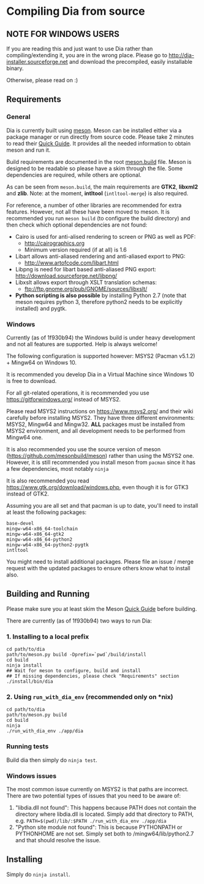 # Compiling Dia from source

## NOTE FOR WINDOWS USERS

If you are reading this and just want to use Dia rather than
compiling/extending it, you are in the wrong place.  Please go to
http://dia-installer.sourceforge.net and download the precompiled, easily
installable binary.

Otherwise, please read on :)

## Requirements

### General

Dia is currently built using [meson](https://github.com/mesonbuild/meson).  Meson can be installed either via a package manager or run directly from source code.  Please take 2 minutes to read their [Quick Guide](https://mesonbuild.com/Quick-guide.html).  It provides all the needed information to obtain meson and run it.

Build requirements are documented in the root [meson.build](/meson.build) file.  Meson is designed to be readable so please have a skim through the file.  Some dependencies are required, while others are optional.

As can be seen from `meson.build`, the main requirements are **GTK2**, **libxml2** and **zlib**.  Note: at the moment, **intltool** (`intltool-merge`) is also required.

For reference, a number of other libraries are recommended for extra features.  However, not all these have been moved to meson.  It is recommended you run `meson build` (to configure the build directory) and then check which optional dependencies are not found:

- Cairo is used for anti-alised rendering to screen or PNG as well as PDF:
  - http://cairographics.org
  - Minimum version required (if at all) is 1.6
- Libart allows anti-aliased rendering and anti-aliased export to PNG:
  - http://www.artofcode.com/libart.html
- Libpng is need for libart based anti-aliased PNG export:
  http://download.sourceforge.net/libpng/
- Libxslt allows export through XSLT translation schemas:
  - ftp://ftp.gnome.org/pub/GNOME/sources/libxslt/
- **Python scripting is also possible** by installing Python 2.7 (note that meson requires python 3, therefore python2 needs to be explicitly installed) and pygtk.

### Windows

Currently (as of 1f930b94) the Windows build is under heavy development and not all features are supported.  Help is always welcome!

The following configuration is supported however: MSYS2 (Pacman v5.1.2) + Mingw64 on Windows 10.

It is recommended you develop Dia in a Virtual Machine since Windows 10 is free to download.

For all git-related operations, it is recommended you use https://gitforwindows.org/ instead of MSYS2.

Please read MSYS2 instructions on https://www.msys2.org/ and their wiki carefully before installing MSYS2.  They have three different environments: MSYS2, Mingw64 and Mingw32.  **ALL** packages must be installed from MSYS2 environment, and all development needs to be performed from Mingw64 one.

It is also recommended you use the source version of meson (https://github.com/mesonbuild/meson) rather than using the MSYS2 one.  However, it is still recommended you install meson from `pacman` since it has a few dependencies, most notably `ninja`

It is also recommended you read https://www.gtk.org/download/windows.php, even though it is for GTK3 instead of GTK2.

Assuming you are all set and that pacman is up to date, you'll need to install at least the following packages:
```
base-devel
mingw-w64-x86_64-toolchain
mingw-w64-x86_64-gtk2
mingw-w64-x86_64-python2
mingw-w64-x86_64-python2-pygtk
intltool
```

You might need to install additional packages.  Please file an issue / merge request with the updated packages to ensure others know what to install also.

## Building and Running

Please make sure you at least skim the Meson [Quick Guide](https://mesonbuild.com/Quick-guide.html) before building.

There are currently (as of 1f930b94) two ways to run Dia:

### 1. Installing to a local prefix
```
cd path/to/dia
path/to/meson.py build -Dprefix=`pwd`/build/install
cd build
ninja install
## Wait for meson to configure, build and install
## If missing dependencies, please check "Requirements" section
./install/bin/dia
```

### 2. Using `run_with_dia_env` (recommended only on *nix)
```
cd path/to/dia
path/to/meson.py build
cd build
ninja
./run_with_dia_env ./app/dia
```

### Running tests

Build dia then simply do `ninja test`.

### Windows issues
The most common issue currently on MSYS2 is that paths are incorrect.  There are two potential types of issues that you need to be aware of:

1. "libdia.dll not found":  This happens because PATH does not contain the directory where libdia.dll is located.  Simply add that directory to PATH, e.g. `PATH=$(pwd)/lib/:$PATH ./run_with_dia_env ./app/dia`
2. "Python site module not found":  This is because PYTHONPATH or PYTHONHOME are not set.  Simply set both to /mingw64/lib/python2.7 and that should resolve the issue.

## Installing

Simply do `ninja install`.
